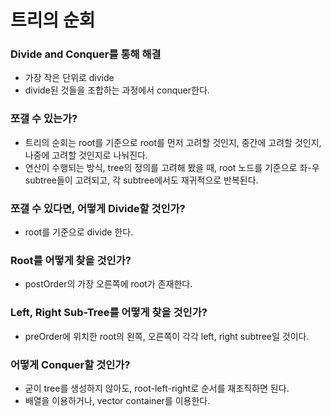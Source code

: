 # 트리의 순회

### Divide and Conquer를 통해 해결
  - 가장 작은 단위로 divide
  - divide된 것들을 조합하는 과정에서 conquer한다.

### 쪼갤 수 있는가?
  - 트리의 순회는 root를 기준으로 root를 먼저 고려할 것인지, 중간에 고려할 것인지, 나중에 고려할 것인지로 나눠진다.
  - 연산이 수행되는 방식, tree의 정의를 고려해 봤을 때, root 노드를 기준으로 좌-우 subtree들이 고려되고, 각 subtree에서도 재귀적으로 반복된다.

### 쪼갤 수 있다면, 어떻게 Divide할 것인가?
  - root를 기준으로 divide 한다.

### Root를 어떻게 찾을 것인가?
  - postOrder의 가장 오른쪽에 root가 존재한다.

### Left, Right Sub-Tree를 어떻게 찾을 것인가?
  - preOrder에 위치한 root의 왼쪽, 오른쪽이 각각 left, right subtree일 것이다.

### 어떻게 Conquer할 것인가?
  - 굳이 tree를 생성하지 않아도, root-left-right로 순서를 재조직하면 된다.
  - 배열을 이용하거나, vector container를 이용한다.
